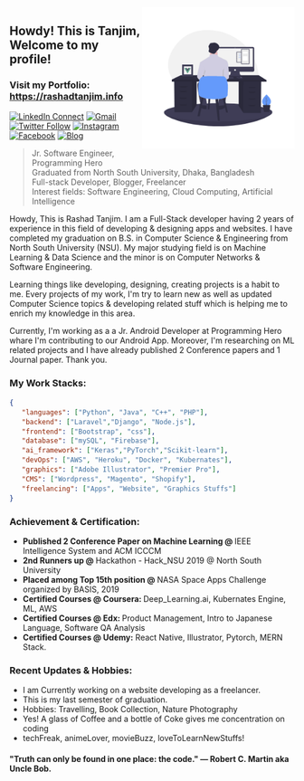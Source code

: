 <img align="right" alt="GIF" src="https://github.com/RashadTanjim/RashadTanjim/blob/master/animation.gif?raw=true" width="270" height="250" />

## Howdy! This is Tanjim, Welcome to my profile!
### Visit my Portfolio: https://rashadtanjim.info

[![LinkedIn Connect](https://img.shields.io/badge/%20-Connect-black?color=222244&labelColor=000000&logo=linkedin&logoColor=f5f7fe)](https://www.linkedin.com/in/rashad-tanjim/)
[![Gmail](https://img.shields.io/badge/%20-Send%20Mail-black?color=222244&labelColor=000000&logo=gmail&logoColor=f5f7fe)](mailto:arnob.tanjim@gmail.com?subject=From%20GitHub&cc=rashad.tanjim@northsouth.edu&body=Howdy!,%20Contacting%20from%20GitHub)
[![Twitter Follow](https://img.shields.io/badge/dynamic/json.svg?color=222244&labelColor=000000&logo=twitter&logoColor=f5f7fe&label=&query=%24[0].followers_count&url=https%3A%2F%2Fcdn.syndication.twimg.com%2Fwidgets%2Ffollowbutton%2Finfo.json%3Fscreen_names%3Drashadtanjim&suffix=%20Followers)](https://twitter.com/rashadtanjim)
[![Instagram](https://img.shields.io/badge/%20-Instagram-black?color=222244&labelColor=000000&logo=instagram&logoColor=ffffff)](https://www.instagram.com/arnobtanjim/)
[![Facebook](https://img.shields.io/badge/%20-Facebook-black?color=222244&labelColor=000000&logo=facebook&logoColor=ffffff)](https://www.facebook.com/arnobtanjim)
[![Blog](https://img.shields.io/badge/%20-Blog-black?color=222244&labelColor=000000&logo=blogger&logoColor=ffffff)](https://www.towardsharing.com)

> Jr. Software Engineer, Programming Hero <br />
> Graduated from North South University, Dhaka, Bangladesh <br />
> Full-stack Developer, Blogger, Freelancer <br />
> Interest fields: Software Engineering, Cloud Computing, Artificial Intelligence

Howdy, This is Rashad Tanjim. I am a Full-Stack developer having 2 years of experience in this field of developing & designing apps and websites. I have completed my graduation on B.S. in Computer Science & Engineering from North South University (NSU). My major studying field is on Machine Learning & Data Science and the minor is on Computer Networks & Software Engineering. 

Learning things like developing, designing, creating projects is a habit to me. Every projects of my work, I'm try to learn new as well as updated Computer Science topics & developing related stuff which is helping me to enrich my knowledge in this area. 

Currently, I'm working as a a Jr. Android Developer at Programming Hero whare I'm contributing to our Android App. Moreover, I'm researching on ML related projects and I have already published 2 Conference papers and 1 Journal paper. Thank you.


### My Work Stacks:

```json
{
   "languages": ["Python", "Java", "C++", "PHP"],
   "backend": ["Laravel","Django", "Node.js"],
   "frontend": ["Bootstrap", "css"],
   "database": ["mySQL", "Firebase"],
   "ai_framework": ["Keras","PyTorch","Scikit-learn"],
   "devOps": ["AWS", "Heroku", "Docker", "Kubernates"],
   "graphics": ["Adobe Illustrator", "Premier Pro"],
   "CMS": ["Wordpress", "Magento", "Shopify"],
   "freelancing": ["Apps", "Website", "Graphics Stuffs"] 
}
```
### Achievement & Certification:

<ul>  <li>
     <b>Published 2 Conference Paper on Machine Learning @ </b> IEEE Intelligence System and ACM ICCCM
   </li>
  <li>
     <b>2nd Runners up @ </b> Hackathon - Hack_NSU 2019 @ North South University
   </li>
  <li>
     <b>Placed among Top 15th position @ </b> NASA Space Apps Challenge organized by BASIS, 2019
   </li> 
   <li>
     <b>Certified Courses @ Coursera: </b> Deep_Learning.ai, Kubernates Engine, ML, AWS
   </li>
   <li>
     <b>Certified Courses @ Edx: </b> Product Management, Intro to Japanese Language, Software QA Analysis   
   </li>
   <li>
     <b>Certified Courses @ Udemy:</b> React Native, Illustrator, Pytorch, MERN Stack.
   </li>
</ul>

### Recent Updates & Hobbies:

- I am Currently working on a website developing as a freelancer.
- This is my last semester of graduation.
- Hobbies: Travelling, Book Collection, Nature Photography 
- Yes! A glass of Coffee and a bottle of Coke gives me concentration on coding
- techFreak, animeLover, movieBuzz, loveToLearnNewStuffs!


#### "Truth can only be found in one place: the code." ― Robert C. Martin aka Uncle Bob.
